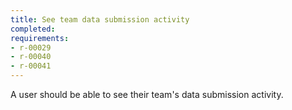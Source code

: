 ```yaml
---
title: See team data submission activity
completed:
requirements:
- r-00029
- r-00040
- r-00041
---
```


A user should be able to see their team's data submission activity.
